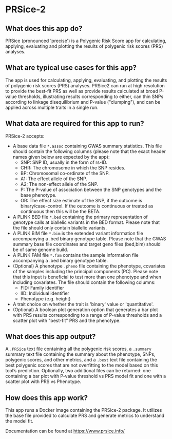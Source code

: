 <!-- dx-header -->
#  PRSice-2

## What does this app do?

PRSice (pronounced 'precise') is a Polygenic Risk Score app for calculating, applying, evaluating and plotting the results of polygenic risk scores (PRS) analyses.

## What are typical use cases for this app?

The app is used for calculating, applying, evaluating, and plotting the results of polygenic risk scores (PRS) analyses.
PRSice2 can run at high resolution to provide the best-fit PRS as well as provide results calculated at broad P-value thresholds, illustrating results corresponding to either, can thin SNPs according to linkage disequilibrium and P-value ("clumping"), and can be applied across multiple traits in a single run.

## What data are required for this app to run?

PRSice-2 accepts:

- A base data file `*.assoc` containing GWAS summary statistics. This file should contain the following columns (please note that the exact header names given below are expected by the app):
    - SNP: SNP ID, usually in the form of rs-ID.
    - CHR: The chromosome in which the SNP resides.
    - BP: Chromosomal co-ordinate of the SNP.
    - A1: The effect allele of the SNP.
    - A2: The non-effect allele of the SNP.
    - P: The P-value of association between the SNP genotypes and the base phenotype.
    - OR: The effect size estimate of the SNP, if the outcome is binary/case-control. If the outcome is continuous or treated as continuous then this will be the BETA.
- A PLINK BED file `*.bed` containing the primary representation of genotype calls at biallelic variants in the BED format. Please note that the file should only contain biallelic variants.
- A PLINK BIM file `*.bim` is the extended variant information file accompanying a .bed binary genotype table. Please note that the GWAS summary base file coordinates and target geno files (bed,bim) should be of same genome build.
- A PLINK FAM file `*.fam` contains the sample information file accompanying a .bed binary genotype table.
- (Optional) A  phenotype `.pheno` file containing the phenotype, covariates of the samples including the principal components (PC). Please note that this input is beneficial to test more than one phenotype and when including covariates. The file should contain the following columns:
    - FID: Family identifier
    - IID: Individual identifier
    - Phenotype (e.g. height)
- A trait choice on whether the trait is 'binary' value or 'quantitative'.
- (Optional) A boolean plot generation option that generates a bar plot with PRS results corresponding to a range of P-value thresholds and a scatter plot with "best-fit" PRS and the phenotype.

## What does this app output?

A `.PRSice` text file containing all the polygenic risk scores, a `.summary` summary text file containing the summary about the phenotype, SNPs, polygenic scores, and other metrics, and a `.best` text file containing the best polygenic scores that are not overfitting to the model based on this tool’s prediction. Optionally, two additional files can be returned: one containing a bar plot with P-value threshold vs PRS model fit and one with a scatter plot with PRS vs Phenotype.

## How does this app work?

This app runs a Docker image containing the PRSice-2 package. It utilizes the base file provided to calculate PRS and generate metrics to understand the model fit.

Documentation can be found at https://www.prsice.info/
